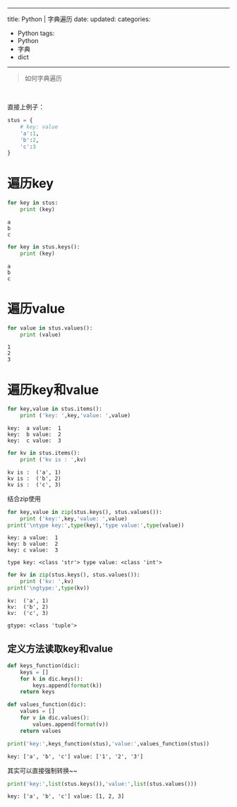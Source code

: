 
---
 title: Python | 字典遍历
 date: 
 updated: 
 categories:
 - Python
 tags:
 - Python
 - 字典
 - dict
---
>如何字典遍历
<!--less-->
﻿

直接上例子：
```python
stus = {
    # key: value
    'a':1,
    'b':2,
    'c':3
}
```

# 遍历key


```python
for key in stus:
    print (key)
```

    a
    b
    c
    


```python
for key in stus.keys():
    print (key)
```

    a
    b
    c
    

# 遍历value


```python
for value in stus.values():
    print (value)
```

    1
    2
    3
    

# 遍历key和value


```python
for key,value in stus.items():
    print ('key: ',key,'value: ',value)
```

    key:  a value:  1
    key:  b value:  2
    key:  c value:  3
    


```python
for kv in stus.items():
    print ('kv is : ',kv)
```

    kv is :  ('a', 1)
    kv is :  ('b', 2)
    kv is :  ('c', 3)
    

结合zip使用


```python
for key,value in zip(stus.keys(), stus.values()):
    print ('key:',key,'value: ',value)
print('\ntype key:',type(key),'type value:',type(value))
```

    key: a value:  1
    key: b value:  2
    key: c value:  3
    
    type key: <class 'str'> type value: <class 'int'>
    


```python
for kv in zip(stus.keys(), stus.values()):
    print ('kv: ',kv)
print('\ngtype:',type(kv))
```

    kv:  ('a', 1)
    kv:  ('b', 2)
    kv:  ('c', 3)
    
    gtype: <class 'tuple'>
    

## 定义方法读取key和value


```python
def keys_function(dic):
    keys = []
    for k in dic.keys():
        keys.append(format(k))
    return keys

def values_function(dic):
    values = []
    for v in dic.values():
        values.append(format(v))
    return values
```


```python
print('key:',keys_function(stus),'value:',values_function(stus))
```

    key: ['a', 'b', 'c'] value: ['1', '2', '3']
    
其实可以直接强制转换~~

```python
print('key:',list(stus.keys()),'value:',list(stus.values()))
```

    key: ['a', 'b', 'c'] value: [1, 2, 3]
    


